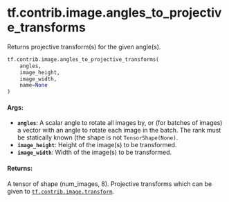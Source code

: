 <div itemscope itemtype="http://developers.google.com/ReferenceObject">
<meta itemprop="name" content="tf.contrib.image.angles_to_projective_transforms" />
<meta itemprop="path" content="Stable" />
</div>

# tf.contrib.image.angles_to_projective_transforms

Returns projective transform(s) for the given angle(s).

``` python
tf.contrib.image.angles_to_projective_transforms(
    angles,
    image_height,
    image_width,
    name=None
)
```

<!-- Placeholder for "Used in" -->


#### Args:


* <b>`angles`</b>: A scalar angle to rotate all images by, or (for batches of images)
    a vector with an angle to rotate each image in the batch. The rank must
    be statically known (the shape is not `TensorShape(None)`.
* <b>`image_height`</b>: Height of the image(s) to be transformed.
* <b>`image_width`</b>: Width of the image(s) to be transformed.


#### Returns:

A tensor of shape (num_images, 8). Projective transforms which can be given
  to <a href="../../../tf/contrib/image/transform.md"><code>tf.contrib.image.transform</code></a>.
